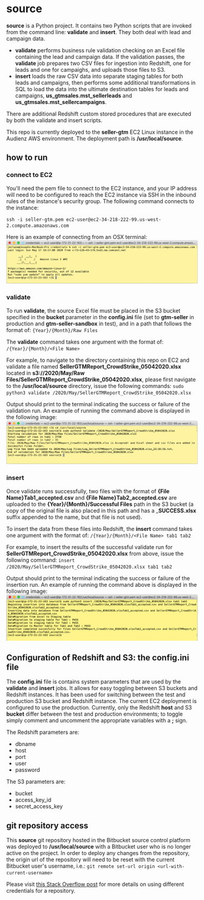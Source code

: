 # source

__source__ is a Python project.  It contains two Python scripts that are invoked from the command line: __validate__ and __insert__.  They both deal with lead and campaign data. 

* __validate__ performs business rule validation checking on an Excel file containing the lead and campaign data. If the validation passes, the __validate__ job prepares two CSV files for ingestion into Redshift, one for leads and one for campaighs, and uploads those files to S3.  
* __insert__ loads the raw CSV data into separate staging tables for both leads and campaigns, then performs some additional transformations in SQL to load the data into the ultimate destination tables for leads and campaigns, __us\_gtmsales.mst_sellerleads__ and __us\_gtmsales.mst_sellercampaigns__.

There are additional Redshift custom stored procedures that are executed by both the validate and insert scripts.

This repo is currently deployed to the __seller-gtm__ EC2 Linux instance in the Audienz AWS environment.  The deployment path is __/usr/local/source__.


## how to run
### connect to EC2
You'll need the pem file to connect to the EC2 instance, and your IP address will need to be configured to reach the EC2 instance via SSH in the inbound rules of the instance's security group.  The following command connects to the instance:

	ssh -i seller-gtm.pem ec2-user@ec2-34-218-222-99.us-west-2.compute.amazonaws.com

Here is an example of connecting from an OSX terminal:
![Alt text](images/connect-to-ec2.png)

### validate
To run __validate__, the source Excel file must be placed in the S3 bucket specified in the __bucket__ parameter in the __config.ini__ file (set to __gtm-seller__ in production and __gtm-seller-sandbox__ in test), and in a path that follows the format of:
	```
	{Year}/{Month}/Raw Files
	```
	
The __validate__ command takes one argument with the format of:
	```
	/{Year}/{Month}/<File Name>
	```

For example, to navigate to the directory containing this repo on EC2 and validate a file named __SellerGTMReport\_CrowdStrike_05042020.xlsx__ located in __s3://2020/May/Raw Files/SellerGTMReport\_CrowdStrike_05042020.xlsx__, please first navigate to the __/usr/local/source__ directory, issue the following commands:
	```
	sudo python3 validate /2020/May/SellerGTMReport_CrowdStrike_05042020.xlsx
	```

Output should print to the terminal indicating the success or failure of the validation run. An example of running the command above is displayed in the following image:
![Alt text](images/run-validate.png)

### insert
Once validate runs successfully, two files with the format of __{File Name}Tab1_accepted.csv__ and __{File Name}Tab2_accepted.csv__ are uploaded to the __{Year}/{Month}/Successful Files__ path in the S3 bucket (a copy of the original file is also placed in this path and has a ___SUCCESS.xlsx__ suffix appended to the name, but that file is not used).

To insert the data from these files into Redshift, the __insert__ command takes one argument with the format of:
	```
	/{Year}/{Month}/<File Name> tab1 tab2
	```

For example, to insert the results of the successful validate run for __SellerGTMReport\_CrowdStrike_05042020.xlsx__ from above, issue the following command:
	```
	insert /2020/May/SellerGTMReport_CrowdStrike_05042020.xlsx tab1 tab2
	```

Output should print to the terminal indicating the success or failure of the insertion run. An example of running the command above is displayed in the following image:
![Alt text](images/run-insert.png)

## Configuration of Redshift and S3: the config.ini file

The __config.ini__ file is contains system parameters that are used by the __validate__ and __insert__ jobs.  It allows for easy toggling between S3 buckets and Redshift instances.  It has been used for switching between the test and production S3 bucket and Redshift instance.  The current EC2 deployment is configured to use the production.  Currently, only the Redshift __host__ and S3 __bucket__ differ between the test and production environments; to toggle simply comment and uncomment the appropriate variables with a __;__ sign.

The Redshift parameters are:

* dbname
* host
* port
* user
* password

The S3 parameters are:

* bucket
* access\_key_id
* secret\_access_key

## git repository access
This __source__ git repository hosted in the Bitbucket source control platform was deployed to __/usr/local/source__ with a Bitbucket user who is no longer active on the project.  In order to deploy any changes from the repository, the origin url of the repository will need to be reset with the current Bitbucket user's username, i.e.:
	```
	git remote set-url origin <url-with-current-username>
	```

Please visit [this Stack Overflow post](https://stackoverflow.com/questions/15166722/use-own-username-password-with-git-and-bitbucket) for more details on using different credentials for a repository.